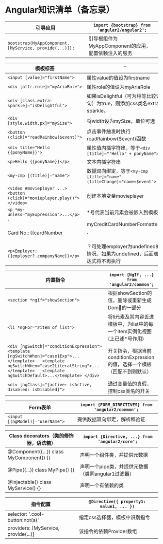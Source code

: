 # Angular知识清单（备忘录）

引导应用 | `import {bootstrap} from 'angular2/angular2';`
-----|-----
`bootstrap(MyAppComponent, [MyService, provide(...)]);` | 引导根组件为MyAppComponent的应用，配置依赖注入的服务

模板标签 | ``
-----|-----
`<input [value]="firstName">` | 属性value的值设为firstname
`<div [attr.role]="myAriaRole">` | 属性role的值设为myAriaRole
`<div [class.extra-sparkle]="isDelightful">` | 如果isDelightful（可为相等比较语句）为true，则添加css类名extra-sparkle。
`<div [style.width.px]="mySize">` | 将width设为mySize，单位可选
`<button (click)="readRainbow($event)">` | 点击事件触发时执行readRainbow($event)函数
`<div title="Hello {{ponyName}}">` | 属性值内插字符串，等于`<div [title]="'Hello' + ponyName">`
`<p>Hello {{ponyName}}</p>` | 文本内插字符串
`<my-cmp [(title)]="name">` | 数据双向绑定，等于`<my-cmp [title]="name" (titleChange)="name=$event">`
```<video #movieplayer ...>  <button (click)="movieplayer.play()"> </video>``` | 创建本地变量movieplayer
`<p *my-unless="myExpression">...</p>` | *号代表当前元素会被嵌入到模板中
`<p>Card No.: {{cardNumber | myCreditCardNumberFormatter}}</p>` | 过滤器
`<p>Employer: {{employer?.companyName}}</p>` | ？可处理employer为undefined的情况，如果为undefined，后面表达式将不再执行

内置指令 | `import {NgIf, ...} from 'angular2/common';`
-----|-----
`<section *ngIf="showSection">` | 根据showSection的值，删除或重新生成Dom🌲的一部分
`<li *ngFor="#item of list">` | 将li元素及其内容丢进模板中，为list中的每一个item实例化视图(上已述*号作用)
`<div [ngSwitch]="conditionExpression">   <template [ngSwitchWhen]="case1Exp">...</template>   <template ngSwitchWhen="case2LiteralString">...</template>   <template ngSwitchDefault>...</template> </div>` | 开关指令，根据当前conditionExpression的值，选择一个模板（匹配不到则默认）
`<div [ngClass]="{active: isActive, disabled: isDisabled}">` | 通过变量值的真假，控制css类名的开关

Form表单 | `import {FORM_DIRECTIVES} from 'angular2/common';`
-----|-----
`<input [(ngModel)]="userName">` | 提供数据双向绑定，解析和验证

Class decorators（类的修饰器，语法糖）| `import {Directive, ...} from 'angular2/core';`
-----|-----
@Component({...}) class MyComponent() {} | 声明一个组件类，并提供元数据
@Pipe({...}) class MyPipe() {} | 声明一个pipe类，并提供元数据（类同angular1过滤器）
@Injectable() class MyService() {} | 声明一个有依赖的类

指令配置 | `@Directive({ property1: value1, ... })`
-----|-----
selector: '.cool-button:not(a)' | 指定css选择器，模板中识别指令
providers: [MyService, provide(...)] | 该指令的依赖Provider数组
